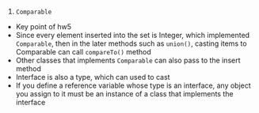 1. `Comparable`
  - Key point of hw5
  - Since every element inserted into the set is Integer, which implemented `Comparable`, then in the later methods such as `union()`, casting items to Comparable can call `compareTo()` method
  - Other classes that implements `Comparable` can also pass to the insert method
  - Interface is also a type, which can used to cast
  - If you define a reference variable whose type is an interface, any object you assign to it must be an instance of a class that implements the interface
